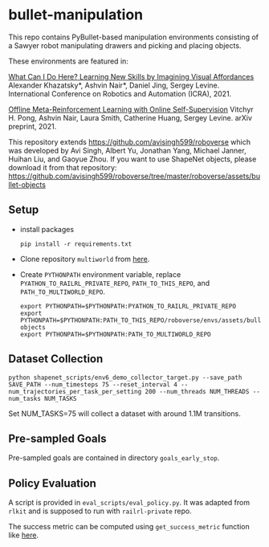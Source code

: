 # bullet-manipulation

This repo contains PyBullet-based manipulation environments consisting of a Sawyer robot manipulating drawers and picking and placing objects.

These environments are featured in:

[What Can I Do Here? Learning New Skills by Imagining Visual Affordances](https://arxiv.org/abs/2106.00671)
Alexander Khazatsky*, Ashvin Nair*, Daniel Jing, Sergey Levine. International Conference on Robotics and Automation (ICRA), 2021.

[Offline Meta-Reinforcement Learning with Online Self-Supervision](https://arxiv.org/abs/2107.03974)
Vitchyr H. Pong, Ashvin Nair, Laura Smith, Catherine Huang, Sergey Levine. arXiv preprint, 2021.

This repository extends https://github.com/avisingh599/roboverse which was developed by Avi Singh, Albert Yu, Jonathan Yang, Michael Janner, Huihan Liu, and Gaoyue Zhou. If you want to use ShapeNet objects, please download it from that repository: https://github.com/avisingh599/roboverse/tree/master/roboverse/assets/bullet-objects

## Setup

- install packages

  ```pip install -r requirements.txt```

- Clone repository `multiworld` from [here](https://github.com/vitchyr/multiworld.git).

- Create `PYTHONPATH` environment variable, replace `PYATHON_TO_RAILRL_PRIVATE_REPO`, `PATH_TO_THIS_REPO`, and `PATH_TO_MULTIWORLD_REPO`.

  ```
  export PYTHONPATH=$PYTHONPATH:PYATHON_TO_RAILRL_PRIVATE_REPO
  export PYTHONPATH=$PYTHONPATH:PATH_TO_THIS_REPO/roboverse/envs/assets/bullet-objects
  export PYTHONPATH=$PYTHONPATH:PATH_TO_MULTIWORLD_REPO
  ```

## Dataset Collection

```
python shapenet_scripts/env6_demo_collector_target.py --save_path SAVE_PATH --num_timesteps 75 --reset_interval 4 --num_trajectories_per_task_per_setting 200 --num_threads NUM_THREADS --num_tasks NUM_TASKS
```

Set NUM_TASKS=75 will collect a dataset with around 1.1M transitions.

## Pre-sampled Goals

Pre-sampled goals are contained in directory `goals_early_stop`.

## Policy Evaluation

A script is provided in `eval_scripts/eval_policy.py`. It was adapted from `rlkit` and is supposed to run with `railrl-private` repo.

The success metric can be computed using `get_success_metric` function like [here](https://github.com/YeeCY/bullet-manipulation/blob/7e02ece9e247f3aaf013abf09d88dd141a7c0424/eval_scripts/eval_policy.py#L130).
